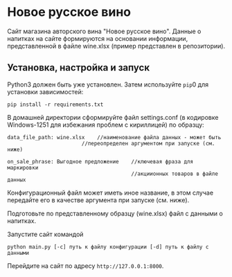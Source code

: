 # Новое русское вино

Сайт магазина авторского вина "Новое русское вино". Данные о напитках на сайте формируются на основании
информации, представленной в файле wine.xlsx (пример представлен в репозитории). 

## Установка, настройка и запуск

Python3 должен быть уже установлен.
Затем используйте `pip`0  для установки зависимостей:
```
pip install -r requirements.txt
```
В домашней директории сформируйте файл settings.conf (в кодировке Windows-1251 для избежания проблем
с кириллицей) по образцу:

```
data_file_path: wine.xlsx    //наименование файла данных - может быть 
                        //переопределен аргументом при запуске (см. ниже)
                        
on_sale_phrase: Выгодное предложение    //ключевая фраза для маркировки
                                        //акциионных товаров в файле данных
```
Конфигурационный файл может иметь иное название, в этом случае передайте его в качестве
аргумента при запуске (см. ниже).

Подготовьте по представленному образцу (wine.xlsx) файл с данными о напитках.

Запустите сайт командой 

```python main.py [-c] путь к файлу конфигурации [-d] путь к файлу с данными```

Перейдите на сайт по адресу `http://127.0.0.1:8000`.